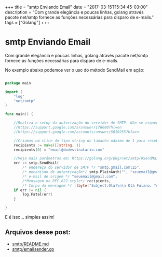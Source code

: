+++
title = "smtp Enviando Email"
date = "2017-03-15T15:34:45-03:00"
description = "Com grande elegância e poucas linhas, golang através pacote net/smtp fornece as funções necessárias para disparo de e-mails."
tags = ["Golang"]
+++
# smtp Enviando Email

Com grande elegância e poucas linhas, golang através pacote net/smtp fornece as funções necessárias para disparo de e-mails.

No exemplo abaixo podemos ver o uso do método SendMail em ação:


```go

package main

import (
	"log"
	"net/smtp"
)

func main() {

	//Realiza o setup da autorização do servidor de SMTP. Não se esqueça de configuar seu Gmail SMTP server...
	//https://support.google.com/a/answer/176600?hl=en
	//https://support.google.com/accounts/answer/6010255?hl=en

	//Criamos um slice do tipo string do tamanho máximo de 1 para receber nosso e-mail destinatário.
	recipients := make([]string, 1)
	recipients[0] = "email@dodestinatario.com"

	//Veja mais parâmetros em: https://golang.org/pkg/net/smtp/#SendMail
	err := smtp.SendMail(
		/* endereço do servidor de SMTP */ "smtp.gmail.com:25",
		/* mecanismo de autenticação*/ smtp.PlainAuth("", "seuemail@gmail.com", "suasenhagmail", "smtp.gmail.com"),
		/* e-mail de origem */ "seuemail@gmail.com",
		/*Mensagem no RFC 822-style*/ recipients,
		/* Corpo da mensagem */ []byte("Subject:Olá!\n\n Olá Fulano. Tudo de bom com Go!"))
	if err != nil {
		log.Fatal(err)
	}

}

```

E é isso... simples assim!

## Arquivos desse post:

- [smtp/README.md](https://github.com/go-br/estudos/blob/master/smtp/README.md)
- [smtp/emailsender.go](https://github.com/go-br/estudos/blob/master/smtp/emailsender.go)
